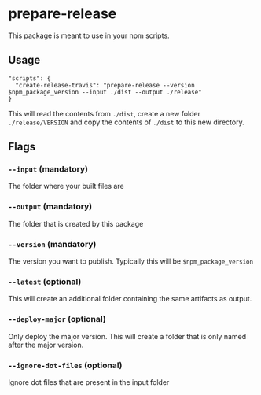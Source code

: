 # prepare-release

This package is meant to use in your npm scripts.

## Usage


```
"scripts": {
  "create-release-travis": "prepare-release --version $npm_package_version --input ./dist --output ./release"
}
```

This will read the contents from `./dist`, create a
new folder `./release/VERSION` and copy the contents
of `./dist` to this new directory.

## Flags

### `--input` (mandatory)

The folder where your built files are

### `--output` (mandatory)

The folder that is created by this package

### `--version` (mandatory)

The version you want to publish. Typically this will be `$npm_package_version`

### `--latest` (optional)

This will create an additional folder containing the same artifacts as output.

### `--deploy-major` (optional)

Only deploy the major version. This will create a folder that is only named after the major version.

### `--ignore-dot-files` (optional)

Ignore dot files that are present in the input folder
